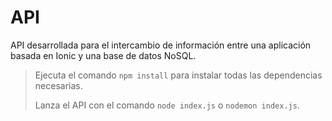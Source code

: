 # API
API desarrollada para el intercambio de información entre una aplicación basada en Ionic y una base de datos NoSQL.

>Ejecuta el comando `npm install` para instalar todas las dependencias necesarias.
>
>Lanza el API con el comando `node index.js` o `nodemon index.js`.
